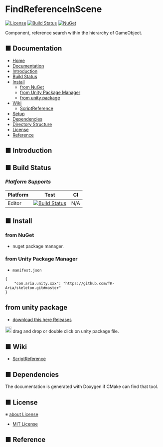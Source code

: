 # FindReferenceInScene

[![License](https://img.shields.io/badge/license-MIT-green)](LICENSE)
[![Build Status](https://img.shields.io/badge/build-passing-brightgreen)](#)
[![NuGet](https://img.shields.io/badge/nuget-v1.0.0-blue)](#)

Component, reference search within the hierarchy of GameObject.

<!-- Badges: https://shields.io/ -->
<!-- Reference -->
<!-- https://kakakakakku.hatenablog.com/entry/2018/08/08/200903 -->

<!-- Code Quality: https://app.codacy.com/ -->
<!-- https://srz-zumix.blogspot.com/2018/07/cireview-codacy.html-->

<!-- OTHER LICENSE -->
<!-- BSD [![License](https://img.shields.io/badge/license-BSD--3%20clause-blue.svg)](LICENSE) -->
<!-- Apache2 [![License](https://img.shields.io/badge/license-Apache%202-blue.svg)](LICENSE) -->
<!-- GPL [![License](https://img.shields.io/badge/license-GPL-blue.svg)](LICENSE) -->

<!-- [![Coverity Scan](https://scan.coverity.com/projects/4884/badge.svg)](https://scan.coverity.com/projects/glfw-glfw) -->
<!-- [![chat](https://badges.gitter.im/LLGL-Project/LLGL.svg)]() -->

## ■ Documentation

* [Home](#boilerplate-unitypackage)
* [Documentation](#-documentation)
* [Introduction](#-introduction)
* [Build Status](#-build-status)
* [Install](#-directory-structure)
  * [from NuGet](#from-nuget)
  * [from Unity Package Manager](#from-unity-package-manager)
  * [from unity package](#from-unity-package)
* [Wiki](#-wiki)
  * [ScriptReference](#script-reference)
* [Setup](#-setup)
* [Dependencies](#-dependencies)
* [Directory Structure](#-directory-structure)
* [License](#-license)
* [Reference](#-reference)

## ■ Introduction

<!-- edit introduction. -->

## ■ Build Status

### *Platform Supports*

<!-- vertical layout -->

| Platform | Test | CI |
|----------|:--:|:-----:|
| Editor | [![Build Status](https://img.shields.io/badge/build-passing-brightgreen)](#) | N/A |

## ■ Install

### from NuGet

- nuget package manager.

### from Unity Package Manager

- `manifest.json`

```
{
    "com.aria.unity.xxx": "https://github.com/TK-Aria/skeleton.git#master" 
}
```

## from unity package

- [download this here Releases](https://github.com/TK-Aria/skeleton/releases)

 <img src="https://pngimage.net/wp-content/uploads/2018/06/unity-logo-white-png-5.png" height="20" /> drag and drop or double click on unity package file.

## ■ Wiki

- [ScriptReference](#)

## ■ Dependencies

The documentation is generated with Doxygen if CMake can find that tool.

## ■ License
※ [about License](https://qiita.com/tukiyo3/items/58b8b3f51e9dc8e96886)

- [MIT License](./LICENSE)

## ■ Reference


